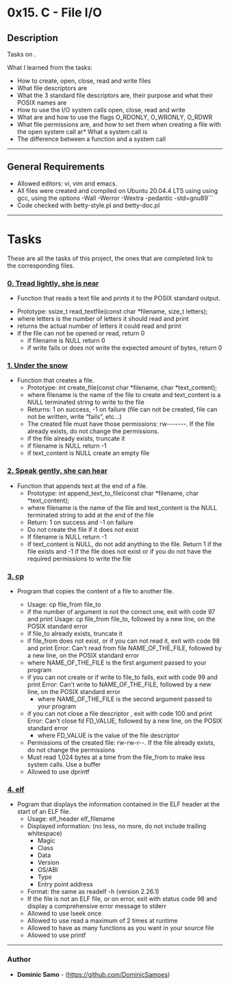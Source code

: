 # 0x15. C - File I/O

## Description

Tasks on .

What I learned from the tasks:

* How to create, open, close, read and write files
* What file descriptors are
* What the  3 standard file descriptors are, their purpose and what their POSIX names are
* How to use the I/O system calls open, close, read and write
* What are and how to use the flags O_RDONLY, O_WRONLY, O_RDWR
* What file permissions are, and how to set them when creating a file with the open system call ar* What a system call is
* The difference between a function and a system call

---

## General Requirements
* Allowed editors: vi, vim and emacs.
* All files were created and compiled on Ubuntu 20.04.4 LTS using using gcc, using the options -Wall -Werror -Wextra -pedantic -std=gnu89```
* Code checked with betty-style.pl and betty-doc.pl

---

# Tasks

These are all the tasks of this project, the ones that are completed link to the corresponding files.

### [0. Tread lightly, she is near](./0-read_textfile.c)
*  Function that reads a text file and prints it to the POSIX standard output.
  - Prototype: ssize_t read_textfile(const char *filename, size_t letters);
  - where letters is the number of letters it should read and print
  - returns the actual number of letters it could read and print
  - if the file can not be opened or read, return 0
	- if filename is NULL return 0
	- if write fails or does not write the expected amount of bytes, return 0

### [1. Under the snow](./1-create_file.c)
* Function that creates a file.
	- Prototype: int create_file(const char *filename, char *text_content);
	- where filename is the name of the file to create and text_content is a NULL terminated string to write to the file
	- Returns: 1 on success, -1 on failure (file can not be created, file can not be written, write “fails”, etc…)
	- The created file must have those permissions: rw-------. If the file already exists, do not change the permissions.
	- if the file already exists, truncate it
	- if filename is NULL return -1
	- if text_content is NULL create an empty file


### [2. Speak gently, she can hear](./2-append_text_to_file.c)
* Function that appends text at the end of a file.
	- Prototype: int append_text_to_file(const char *filename, char *text_content);
	- where filename is the name of the file and text_content is the NULL terminated string to add at the end of the file
	- Return: 1 on success and -1 on failure
	- Do not create the file if it does not exist
	- If filename is NULL return -1
	- If text_content is NULL, do not add anything to the file. Return 1 if the file exists and -1 if the file does not exist or if you do not have the required permissions to write the file


### [3. cp](./3-cp.c)
* Program that copies the content of a file to another file.

	- Usage: cp file_from file_to
	- if the number of argument is not the correct one, exit with code 97 and print Usage: cp file_from file_to, followed by a new line, on the POSIX standard error
	- if file_to already exists, truncate it
	- if file_from does not exist, or if you can not read it, exit with code 98 and print Error: Can't read from file NAME_OF_THE_FILE, followed by a new line, on the POSIX standard error
	+ where NAME_OF_THE_FILE is the first argument passed to your program

	- if you can not create or if write to file_to fails, exit with code 99 and print Error: Can't write to NAME_OF_THE_FILE, followed by a new line, on the POSIX standard error
		+ where NAME_OF_THE_FILE is the second argument passed to your program
	- if you can not close a file descriptor , exit with code 100 and print Error: Can't close fd FD_VALUE, followed by a new line, on the POSIX standard error
		+ where FD_VALUE is the value of the file descriptor
	- Permissions of the created file: rw-rw-r--. If the file already exists, do not change the permissions
	- Must read 1,024 bytes at a time from the file_from to make less system calls. Use a buffer
	- Allowed to use dprintf

### [4. elf](./100-elf_header.c)
* Pogram that displays the information contained in the ELF header at the start of an ELF file.
	- Usage: elf_header elf_filename
	- Displayed information: (no less, no more, do not include trailing whitespace)
		+ Magic
		+ Class
		+ Data
		+ Version
		+ OS/ABI
		+ Type
		+ Entry point address
	- Format: the same as readelf -h (version 2.26.1)
	- If the file is not an ELF file, or on error, exit with status code 98 and display a comprehensive error message to stderr
	- Allowed to use lseek once
	- Allowed to use read a maximum of 2 times at runtime
	- Allowed to have as many functions as you want in your source file
	- Allowed to use printf
---

### Author
* **Dominic Samo** - (https://github.com/DominicSamoes)
